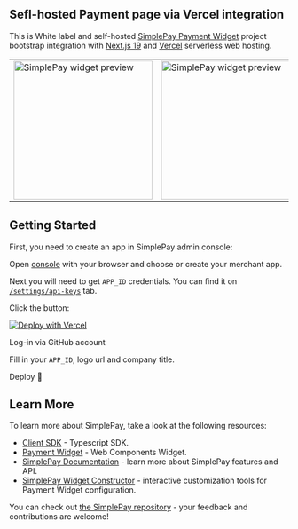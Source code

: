 ## Sefl-hosted Payment page via Vercel integration

This is White label and self-hosted [SimplePay Payment Widget](https://widget.simplepay.ai) project bootstrap integration with [Next.js 19](https://nexjs.org) and [Vercel](vercel.com) serverless web hosting.

<table>
  <tr>
<td><img src="https://dev.simplepay.ai/~gitbook/image?url=https%3A%2F%2F3504918617-files.gitbook.io%2F%7E%2Ffiles%2Fv0%2Fb%2Fgitbook-x-prod.appspot.com%2Fo%2Fspaces%252FXps6Hpvtcnwm326Ywnfb%252Fuploads%252FEt60dTXZCc1RhKqNCI1j%252Fscreenshot-1.png%3Falt%3Dmedia%26token%3D607e5226-0105-4f54-ac44-1357b47dab71&width=768&dpr=2&quality=100&sign=d0fd374&sv=2" alt="SimplePay widget preview" width="250" /></td>

<td><img src="https://dev.simplepay.ai/~gitbook/image?url=https%3A%2F%2F3504918617-files.gitbook.io%2F%7E%2Ffiles%2Fv0%2Fb%2Fgitbook-x-prod.appspot.com%2Fo%2Fspaces%252FXps6Hpvtcnwm326Ywnfb%252Fuploads%252Ffhs3wjBUerjCA9kEB2HJ%252Fscreenshot-2.png%3Falt%3Dmedia%26token%3D02ad6538-f14f-496d-9b5f-8c5def7cad54&width=768&dpr=2&quality=100&sign=17826e76&sv=2" alt="SimplePay widget preview" width="250" /></td>

<td><img src="https://dev.simplepay.ai/~gitbook/image?url=https%3A%2F%2F3504918617-files.gitbook.io%2F%7E%2Ffiles%2Fv0%2Fb%2Fgitbook-x-prod.appspot.com%2Fo%2Fspaces%252FXps6Hpvtcnwm326Ywnfb%252Fuploads%252F6SDHYGL3405IG5RFxniW%252Fscreenshot-3.png%3Falt%3Dmedia%26token%3Dd2842a6d-1361-4951-8f92-362be6327ade&width=768&dpr=2&quality=100&sign=33b24471&sv=2" alt="SimplePay widget preview" width="250" /></td>
  </tr>
</table>

## Getting Started

First, you need to create an app in SimplePay admin console:

Open [console](https://console.simplepay.ai) with your browser and choose or create your merchant app.

Next you will need to get `APP_ID` credentials. You can find it on [`/settings/api-keys`](https://console.simplepay.ai/settings/api-keys) tab.

Click the button:

[![Deploy with Vercel](https://vercel.com/button)](https://vercel.com/new/clone?repository-url=https%3A%2F%2Fgithub.com%2Fsimplepay-ai%2Fsimplepay-widget-payment-page&env=NEXT_PUBLIC_APP_ID,NEXT_PUBLIC_LOGO_URL,NEXT_PUBLIC_COMPANY_TITLE&envDescription=You%20can%20find%20%60APP_ID%60%20credentials%20via%20link%20below%3A&envLink=https%3A%2F%2Fconsole.simplepay.ai%2Fsettings%2Fapi-keys&project-name=simple-pay-payment-page-widget&repository-name=simple-pay-payment-page-widget&demo-title=SimplePay%20Widget%20integration&demo-description=Create%20your%20custom%20white%20label%20payment%20pages%20with%20SimplePay%20payment%20Widget&demo-url=https%3A%2F%2Fpay.simplepay.ai%2Fdonate%2F8d220389-21ae-4137-97a4-2014844534a7)

Log-in via GitHub account

Fill in your `APP_ID`, logo url and company title.

Deploy 🚀

## Learn More

To learn more about SimplePay, take a look at the following resources:

- [Client SDK](https://www.npmjs.com/package/@simplepay-ai/api-client) - Typescript SDK.
- [Payment Widget](https://www.npmjs.com/package/@simplepay-ai/widget) - Web Components Widget.
- [SimplePay Documentation](https://dev.simplepay.ai/docs) - learn more about SimplePay features and API.
- [SimplePay Widget Constructor](https://widget.simplepay.ai) - interactive customization tools for Payment Widget configuration.

You can check out [the SimplePay repository](https://github.com/simplepay-ai) - your feedback and contributions are welcome!
